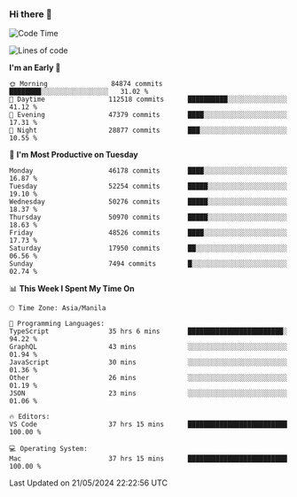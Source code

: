 ### Hi there 👋

<!--START_SECTION:waka-->
![Code Time](http://img.shields.io/badge/Code%20Time-5%2C168%20hrs%2044%20mins-blue)

![Lines of code](https://img.shields.io/badge/From%20Hello%20World%20I%27ve%20Written-118.5%20million%20lines%20of%20code-blue)

**I'm an Early 🐤** 

```text
🌞 Morning                84874 commits       ████████░░░░░░░░░░░░░░░░░   31.02 % 
🌆 Daytime                112518 commits      ██████████░░░░░░░░░░░░░░░   41.12 % 
🌃 Evening                47379 commits       ████░░░░░░░░░░░░░░░░░░░░░   17.31 % 
🌙 Night                  28877 commits       ███░░░░░░░░░░░░░░░░░░░░░░   10.55 % 
```
📅 **I'm Most Productive on Tuesday** 

```text
Monday                   46178 commits       ████░░░░░░░░░░░░░░░░░░░░░   16.87 % 
Tuesday                  52254 commits       █████░░░░░░░░░░░░░░░░░░░░   19.10 % 
Wednesday                50276 commits       █████░░░░░░░░░░░░░░░░░░░░   18.37 % 
Thursday                 50970 commits       █████░░░░░░░░░░░░░░░░░░░░   18.63 % 
Friday                   48526 commits       ████░░░░░░░░░░░░░░░░░░░░░   17.73 % 
Saturday                 17950 commits       ██░░░░░░░░░░░░░░░░░░░░░░░   06.56 % 
Sunday                   7494 commits        █░░░░░░░░░░░░░░░░░░░░░░░░   02.74 % 
```


📊 **This Week I Spent My Time On** 

```text
🕑︎ Time Zone: Asia/Manila

💬 Programming Languages: 
TypeScript               35 hrs 6 mins       ████████████████████████░   94.22 % 
GraphQL                  43 mins             ░░░░░░░░░░░░░░░░░░░░░░░░░   01.94 % 
JavaScript               30 mins             ░░░░░░░░░░░░░░░░░░░░░░░░░   01.36 % 
Other                    26 mins             ░░░░░░░░░░░░░░░░░░░░░░░░░   01.19 % 
JSON                     23 mins             ░░░░░░░░░░░░░░░░░░░░░░░░░   01.06 % 

🔥 Editors: 
VS Code                  37 hrs 15 mins      █████████████████████████   100.00 % 

💻 Operating System: 
Mac                      37 hrs 15 mins      █████████████████████████   100.00 % 
```


 Last Updated on 21/05/2024 22:22:56 UTC
<!--END_SECTION:waka-->


<!--
**rad182/rad182** is a ✨ _special_ ✨ repository because its `README.md` (this file) appears on your GitHub profile.

Here are some ideas to get you started:

- 🔭 I’m currently working on ...
- 🌱 I’m currently learning ...
- 👯 I’m looking to collaborate on ...
- 🤔 I’m looking for help with ...
- 💬 Ask me about ...
- 📫 How to reach me: ...
- 😄 Pronouns: ...
- ⚡ Fun fact: ...
-->
